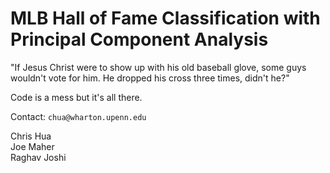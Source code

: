 # MLB Hall of Fame Classification with Principal Component Analysis

"If Jesus Christ were to show up with his old baseball glove, some guys wouldn't vote for him. He dropped his cross three times, didn't he?"  

Code is a mess but it's all there.  

Contact: `chua@wharton.upenn.edu`  

Chris Hua  
Joe Maher  
Raghav Joshi